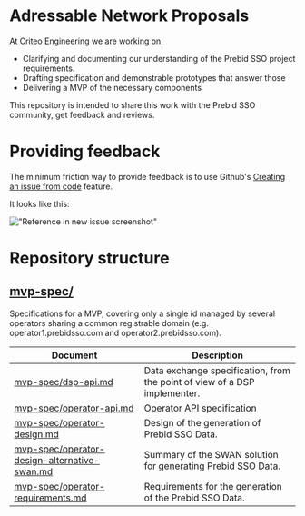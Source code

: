 # Adressable Network Proposals

At Criteo Engineering we are working on:
- Clarifying and documenting our understanding of the Prebid SSO project requirements.
- Drafting specification and demonstrable prototypes that answer those
- Delivering a MVP of the necessary components

This repository is intended to share this work with the Prebid SSO community, get feedback and reviews.

# Providing feedback

The minimum friction way to provide feedback is to use Github's
[Creating an issue from code](https://docs.github.com/en/issues/tracking-your-work-with-issues/creating-an-issue#creating-an-issue-from-code)
feature.

It looks like this:

!["Reference in new issue screenshot"](https://docs.github.com/assets/images/help/repository/open-new-issue-specific-line.png)

# Repository structure

## [mvp-spec/](/mvp-spec)

Specifications for a MVP, covering only a single id managed by several operators sharing a common registrable domain (e.g. operator1.prebidsso.com and operator2.prebidsso.com).

| Document                                                                                        | Description                                                                       |
|-------------------------------------------------------------------------------------------------|-----------------------------------------------------------------------------------|
| [mvp-spec/dsp-api.md](./mvp-spec/dsp-api.md)                                                    | Data exchange specification, from the point of view of a DSP implementer.         |
| [mvp-spec/operator-api.md](./mvp-spec/operator-api.md)                                          | Operator API specification                                                        |
| [mvp-spec/operator-design.md](./mvp-spec/operator-design.md)                                    | Design of the generation of Prebid SSO Data.                                      |
| [mvp-spec/operator-design-alternative-swan.md](./mvp-spec/operator-design-alternative-swan.md)  | Summary of the SWAN solution for generating Prebid SSO Data.                      |
| [mvp-spec/operator-requirements.md](./mvp-spec/operator-requirements.md)                        | Requirements for the generation of the Prebid SSO Data.                           |